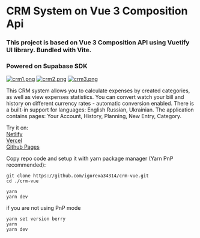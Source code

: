 # CRM System on Vue 3 Composition Api

### This project is based on Vue 3 Composition API using Vuetify UI library. Bundled with Vite. 
### Powered on Supabase SDK

[![crm1.png](https://i.postimg.cc/tTmYxCzP/crm.png)](https://postimg.cc/dkrsMFpt)
[![crm2.png](https://i.postimg.cc/SxsC1sZX/crm1.png)](https://postimg.cc/Yh5vhpBk)
[![crm3.png](https://i.postimg.cc/s2GSyLCs/crm2.png)](https://postimg.cc/Jymt5Ph2)

This CRM system allows you to calculate expenses by created categories, as well as view expenses statistics. You can convert watch your bill and history on different currency rates - automatic conversion enabled. There is a built-in support for languages: English Russian, Ukrainian.
The application contains pages: Your Account, History, Planning, New Entry, Category.

Try it on:\
[Netlify](https://crm-vue-igorexa34314.netlify.app "CRM Vue")\
[Vercel](https://crm-vue2023.vercel.app "CRM Vue")\
[Github Pages](https://igorexa34314.github.io/crm-vue "CRM Vue")


Copy repo code and setup it with yarn package manager (Yarn PnP recommended):
```
git clone https://github.com/igorexa34314/crm-vue.git
cd ./crm-vue
```
```
yarn
yarn dev
```  

if you are not using PnP mode
```
yarn set version berry
yarn
yarn dev
```  